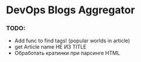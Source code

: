 # DevOps Blogs Aggregator











### TODO:
- Add func to find tags! (popular worlds in article)
- get Article name НЕ ИЗ TITLE
- Обработать кратинки при парсинге HTML